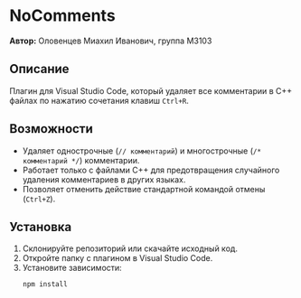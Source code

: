 # NoComments

**Автор:** Оловенцев Миахил Иванович, группа М3103
## Описание

Плагин для Visual Studio Code, который удаляет все комментарии в C++ файлах по нажатию сочетания клавиш `Ctrl+R`.

## Возможности

- Удаляет однострочные (`// комментарий`) и многострочные (`/* комментарий */`) комментарии.
- Работает только с файлами C++ для предотвращения случайного удаления комментариев в других языках.
- Позволяет отменить действие стандартной командой отмены (`Ctrl+Z`).

## Установка

1. Склонируйте репозиторий или скачайте исходный код.
2. Откройте папку с плагином в Visual Studio Code.
3. Установите зависимости:
   ```bash
   npm install